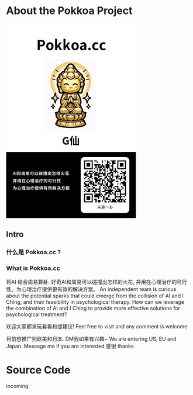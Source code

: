 # About the Pokkoa Project 
![pokkoa qrcode](https://github.com/jebberwocky/pokkoa-public/blob/main/pokkoa-qrcode.jpg?raw=true)
## Intro
### 什么是 Pokkoa.cc ?
### What is Pokkoa.cc
将AI 结合周易算卦. 好奇AI和周易可以碰撞出怎样的火花, 并用在心理治疗的可行性。为心理治疗提供更有效的解决方案。
An independent team is curious about the potential sparks that could emerge from the collision of AI and I Ching, and their feasibility in psychological therapy. How can we leverage the combination of AI and I Ching to provide more effective solutions for psychological treatment?

欢迎大家都来玩看看和提建议!
Feel free to visit and any comment is welcome

目前想推广到欧美和日本. DM我如果有兴趣~ 
We are entering US, EU and Japan. Message me if you are interested
感谢
thanks
# Source Code
incoming 
